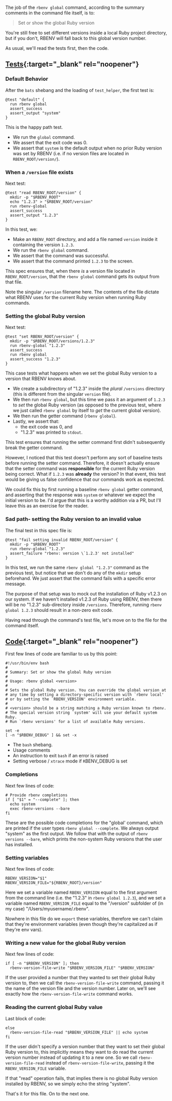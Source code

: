 The job of the `rbenv global` command, according to the summary comments in the command file itself, is to:

> Set or show the global Ruby version

You're still free to set different versions inside a local Ruby project directory, but if you don't, RBENV will fall back to this global version number.

As usual, we'll read the tests first, then the code.

## [Tests](https://github.com/rbenv/rbenv/blob/c4395e58201966d9f90c12bd6b7342e389e7a4cb/test/global.bats){:target="_blank" rel="noopener"}

### Default Behavior

After the `bats` shebang and the loading of `test_helper`, the first test is:

```
@test "default" {
  run rbenv global
  assert_success
  assert_output "system"
}
```

This is the happy path test.

 - We run the `global` command.
 - We assert that the exit code was 0.
 - We assert that `system` is the default output when no prior Ruby version was set by RBENV (i.e. if no version files are located in `RBENV_ROOT/version/`).

### When a `/version` file exists

Next test:

```
@test "read RBENV_ROOT/version" {
  mkdir -p "$RBENV_ROOT"
  echo "1.2.3" > "$RBENV_ROOT/version"
  run rbenv-global
  assert_success
  assert_output "1.2.3"
}
```

In this test, we:

 - Make an `RBENV_ROOT` directory, and add a file named `version` inside it containing the version `1.2.3`.
 - We run the `rbenv global` command.
 - We assert that the command was successful.
 - We assert that the command printed `1.2.3` to the screen.

This spec ensures that, when there *is* a version file located in `RBENV_ROOT/version`, that the `rbenv global` command gets its output from that file.

Note the singular `/version` filename here.  The contents of the file dictate what RBENV uses for the current Ruby version when running Ruby commands.

### Setting the global Ruby version

Next test:

```
@test "set RBENV_ROOT/version" {
  mkdir -p "$RBENV_ROOT/versions/1.2.3"
  run rbenv-global "1.2.3"
  assert_success
  run rbenv global
  assert_success "1.2.3"
}
```

This case tests what happens when we set the global Ruby version to a version that RBENV knows about.

 - We create a subdirectory of "1.2.3" inside the *plural* `/versions` directory (this is different from the singular `version` file).
 - We then run `rbenv global`, but this time we pass it an argument of `1.2.3` to *set* the global Ruby version (as opposed to the previous test, where we just called `rbenv global` by itself to *get* the current global version).
 - We then run the getter command (`rbenv global`).
 - Lastly, we assert that:
    - the exit code was 0, and
    - "1.2.3" was printed to `stdout`.

This test ensures that running the setter command first didn't subsequently break the getter command.

However, I noticed that this test doesn't perform any sort of baseline tests before running the setter command.  Therefore, it doesn't actually ensure that the setter command was **responsible** for the current Ruby version being correct.  What if `1.2.3` was **already** the version?  In that event, this test would be giving us false confidence that our commands work as expected.

We could fix this by first running a baseline `rbenv global` getter command, and asserting that the response was `system` or whatever we expect the initial version to be.  I'd argue that this is a worthy addition via a PR, but I'll leave this as an exercise for the reader.

### Sad path- setting the Ruby version to an invalid value

The final test in this spec file is:

```
@test "fail setting invalid RBENV_ROOT/version" {
  mkdir -p "$RBENV_ROOT"
  run rbenv-global "1.2.3"
  assert_failure "rbenv: version \`1.2.3' not installed"
}
```

In this test, we run the same `rbenv global "1.2.3"` command as the previous test, but notice that we don't do any of the `mkdir` setup beforehand.  We just assert that the command fails with a specific error message.

The purpose of that setup was to mock out the installation of Ruby v1.2.3 on our system.  If we haven't installed v1.2.3 of Ruby using RBENV, then there will be no "1.2.3" sub-directory inside `/versions`.  Therefore, running `rbenv global 1.2.3` should result in a non-zero exit code.

Having read through the command's test file, let's move on to the file for the command itself.

## [Code](https://github.com/rbenv/rbenv/blob/c4395e58201966d9f90c12bd6b7342e389e7a4cb/libexec/rbenv-global){:target="_blank" rel="noopener"}

First few lines of code are familiar to us by this point:

```
#!/usr/bin/env bash
#
# Summary: Set or show the global Ruby version
#
# Usage: rbenv global <version>
#
# Sets the global Ruby version. You can override the global version at
# any time by setting a directory-specific version with `rbenv local'
# or by setting the `RBENV_VERSION' environment variable.
#
# <version> should be a string matching a Ruby version known to rbenv.
# The special version string `system' will use your default system Ruby.
# Run `rbenv versions' for a list of available Ruby versions.

set -e
[ -n "$RBENV_DEBUG" ] && set -x
```

 - The `bash` shebang.
 - Usage comments
 - An instruction to exit `bash` if an error is raised
 - Setting verbose / `xtrace` mode if `R`BENV_DEBUG is set

### Completions

Next few lines of code:

```
# Provide rbenv completions
if [ "$1" = "--complete" ]; then
  echo system
  exec rbenv-versions --bare
fi
```

These are the possible code completions for the "global' command, which are printed if the user types `rbenv global --complete`.  We always output "system" as the first output.  We follow that with the output of `rbenv versions --bare`, which prints the non-system Ruby versions that the user has installed.

### Setting variables

Next few lines of code:

```
RBENV_VERSION="$1"
RBENV_VERSION_FILE="${RBENV_ROOT}/version"
```

Here we set a variable named `RBENV_VERSION` equal to the first argument from the command line (i.e. the "1.2.3" in `rbenv global 1.2.3`), and we set a variable named `RBENV_VERSION_FILE` equal to the "/version" subfolder of (in my case) "/Users/myusername/.rbenv".

Nowhere in this file do we `export` these variables, therefore we can't claim that they're environment variables (even though they're capitalized as if they're env vars).

### Writing a new value for the global Ruby version

Next few lines of code:

```
if [ -n "$RBENV_VERSION" ]; then
  rbenv-version-file-write "$RBENV_VERSION_FILE" "$RBENV_VERSION"
```

If the user provided a number that they wanted to set their global Ruby version to, then we call the `rbenv-version-file-write` command, passing it the name of the version file and the version number.  Later on, we'll see exactly how the `rbenv-version-file-write` command works.

### Reading the current global Ruby value

Last block of code:

```
else
  rbenv-version-file-read "$RBENV_VERSION_FILE" || echo system
fi
```

If the user didn't specify a version number that they want to set their global Ruby version to, this implicitly means they want to do read the current version number instead of updating it to a new one.  So we call `rbenv-version-file-read` instead of `rbenv-version-file-write`, passing it the `RBENV_VERSION_FILE` variable.

If that "read" operation fails, that implies there is no global Ruby version installed by RBENV, so we simply echo the string "system".

That's it for this file.  On to the next one.
